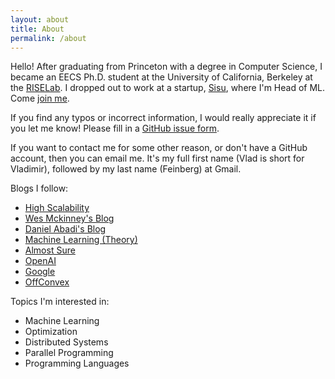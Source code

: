```yaml
---
layout: about
title: About
permalink: /about
---
```


Hello! After graduating from Princeton with a degree in Computer Science, I became an EECS Ph.D. student at the University of California, Berkeley at the [RISELab](https://rise.cs.berkeley.edu/). I dropped out to work at a startup, [Sisu](http://sisu.ai), where I'm Head of ML. Come [join me](https://jobs.lever.co/sisu/091da572-9c63-469f-963d-cedc64fcfff2?lever-origin=applied&lever-source%5B%5D=Vlad%20Blog).

If you find any typos or incorrect information, I would really appreciate it if you let me know! Please fill in a [GitHub issue form](https://github.com/vlad17/vlad17.github.io/issues/new).

If you want to contact me for some other reason, or don't have a GitHub account, then you can email me. It's my full first name (Vlad is short for Vladimir), followed by my last name (Feinberg) at Gmail.

Blogs I follow:

* [High Scalability](http://highscalability.com/)
* [Wes Mckinney's Blog](http://wesmckinney.com/archives.html)
* [Daniel Abadi's Blog](http://dbmsmusings.blogspot.com/)
* [Machine Learning (Theory)](http://hunch.net/)
* [Almost Sure](https://almostsure.wordpress.com/)
* [OpenAI](https://blog.openai.com/)
* [Google](https://research.googleblog.com/)
* [OffConvex](http://www.offconvex.org/)

Topics I'm interested in:

* Machine Learning
* Optimization
* Distributed Systems
* Parallel Programming
* Programming Languages

